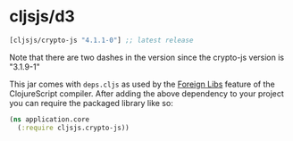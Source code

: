 # cljsjs/d3

[](dependency)
```clojure
[cljsjs/crypto-js "4.1.1-0"] ;; latest release
```

Note that there are two dashes in the version since the crypto-js version is "3.1.9-1"

[](/dependency)

This jar comes with `deps.cljs` as used by the [Foreign Libs][flibs] feature
of the ClojureScript compiler. After adding the above dependency to your project
you can require the packaged library like so:

```clojure
(ns application.core
  (:require cljsjs.crypto-js))
```

[flibs]: https://clojurescript.org/reference/packaging-foreign-deps
